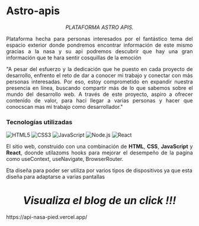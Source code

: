 # Astro-apis

<p align="center", > <i>   PLATAFORMA ASTRO APIS.</i> </p>


<p align="justify"> Plataforma hecha para personas interesados por el fantástico tema del espacio exterior donde pondremos encontrar información de este mismo gracias a la nasa y su api podremos descubrir que hay una gran información que te hara sentir cosquillas de la emoción</p>

<p align="justify">"A pesar del esfuerzo y la dedicación que he puesto en cada proyecto de desarrollo, enfrento el reto de dar a conocer mi trabajo y conectar con más personas interesadas. Por eso, estoy  comprometido en expandir nuestra presencia en línea, buscando compartir más de lo que sabemos sobre el mundo del desarrollo web. A través de este proyecto, aspiro a ofrecer contenido de valor, para haci llegar a varias personas y hacer que conocscan mas mi trabajo como desarrollador."</p>


### Tecnologías utilizadas
![HTML5](https://img.shields.io/badge/html5-%23E34F26.svg?style=for-the-badge&logo=html5&logoColor=white) ![CSS3](https://img.shields.io/badge/css3-%231572B6.svg?style=for-the-badge&logo=css3&logoColor=white) 	![JavaScript](https://img.shields.io/badge/javascript-%23323330.svg?style=for-the-badge&logo=javascript&logoColor=%23F7DF1E)   ![Node.js](https://img.shields.io/badge/node.js-339933.svg?style=for-the-badge&logo=node.js&logoColor=white)
![React](https://img.shields.io/badge/react-%2320232a.svg?style=for-the-badge&logo=react&logoColor=%2361DAFB)

<p align="justify">El sitio web, construido con una combinación de <b>HTML</b>, <b>CSS</b>, <b>JavaScript</b> y <b>React</b>, doonde utilazoms  hooks para mejorar el desempeño  de la pagina como useContext, useNavigate, BrowserRouter.
<p>Eta diseña para poder ser utiliza por varios tipos de dispositivos ya que esta diseña para adaptarse a varias pantallas  </p>

<H1 align="center"> <I> Visualiza el blog de un click !!! </I></H1>
https://api-nasa-pied.vercel.app/

